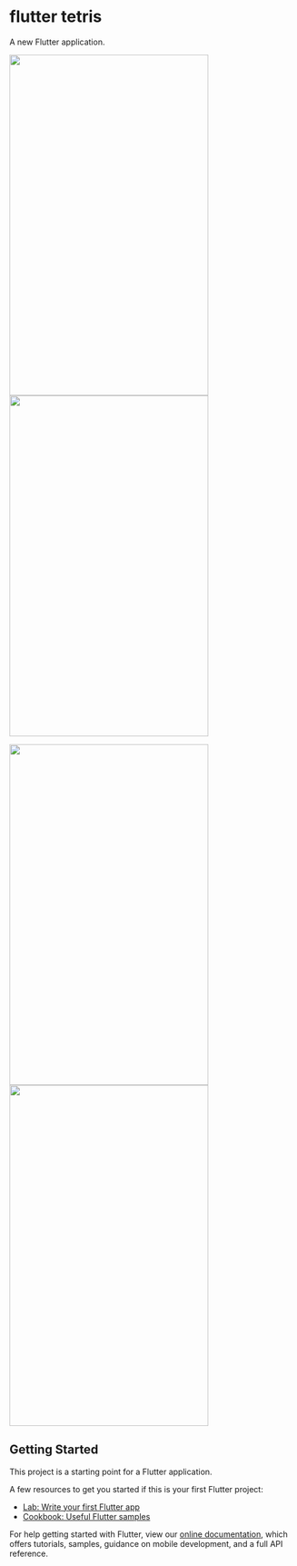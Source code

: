 # flutter tetris

A new Flutter application.

<img src="https://user-images.githubusercontent.com/6280643/112633287-39993c80-8e4a-11eb-90a3-5ce1551c8b2f.png" width="350" height="600">    <img src="https://user-images.githubusercontent.com/6280643/112633289-3a31d300-8e4a-11eb-887d-7ceca49b2294.png" width="350" height="600">

<img src="https://user-images.githubusercontent.com/6280643/112633290-3aca6980-8e4a-11eb-9efc-648bd0337576.png" width="350" height="600">    <img src="https://user-images.githubusercontent.com/6280643/112633293-3b630000-8e4a-11eb-98a3-4d485f096d44.png" width="350" height="600">




## Getting Started

This project is a starting point for a Flutter application.

A few resources to get you started if this is your first Flutter project:

- [Lab: Write your first Flutter app](https://flutter.dev/docs/get-started/codelab)
- [Cookbook: Useful Flutter samples](https://flutter.dev/docs/cookbook)

For help getting started with Flutter, view our
[online documentation](https://flutter.dev/docs), which offers tutorials,
samples, guidance on mobile development, and a full API reference.
